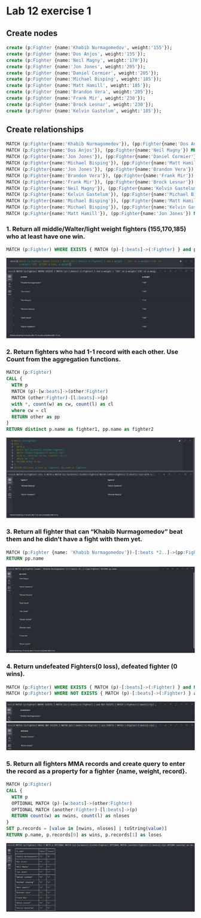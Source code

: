 # Lab 12 exercise 1
## Create nodes

``` sql
create (p:Fighter {name:'Khabib Nurmagomedov', weight:'155'});
create (p:Fighter {name:'Dos Anjos', weight:'155'});
create (p:Fighter {name:'Neil Magny', weight:'170'});
create (p:Fighter {name:'Jon Jones', weight:'205'});
create (p:Fighter {name:'Daniel Cormier', weight:'205'});
create (p:Fighter {name:'Michael Bisping', weight:'185'});
create (p:Fighter {name:'Matt Hamill', weight:'185'});
create (p:Fighter {name:'Brandon Vera', weight:'205'});
create (p:Fighter {name:'Frank Mir', weight:'230'});
create (p:Fighter {name:'Brock Lesnar', weight:'230'});
create (p:Fighter {name:'Kelvin Gastelum', weight:'185'});
```

## Create relationships
``` sql
MATCH (p:Fighter{name:'Khabib Nurmagomedov'}), (pp:Fighter{name:'Dos Anjos'}) MERGE (p)-[:beats]->(pp)
MATCH (p:Fighter{name:'Dos Anjos'}), (pp:Fighter{name:'Neil Magny'}) MERGE (p)-[:beats]->(pp)
MATCH (p:Fighter{name:'Jon Jones'}), (pp:Fighter{name:'Daniel Cormier'}) MERGE (p)-[:beats]->(pp)
MATCH (p:Fighter{name:'Michael Bisping'}), (pp:Fighter{name:'Matt Hamill'}) MERGE (p)-[:beats]->(pp)
MATCH (p:Fighter{name:'Jon Jones'}), (pp:Fighter{name:'Brandon Vera'}) MERGE (p)-[:beats]->(pp)
MATCH (p:Fighter{name:'Brandon Vera'}), (pp:Fighter{name:'Frank Mir'}) MERGE (p)-[:beats]->(pp)
MATCH (p:Fighter{name:'Frank Mir'}), (pp:Fighter{name:'Brock Lesnar'}) MERGE (p)-[:beats]->(pp)
MATCH (p:Fighter{name:'Neil Magny'}), (pp:Fighter{name:'Kelvin Gastelum'}) MERGE (p)-[:beats]->(pp)
MATCH (p:Fighter{name:'Kelvin Gastelum'}), (pp:Fighter{name:'Michael Bisping'}) MERGE (p)-[:beats]->(pp)
MATCH (p:Fighter{name:'Michael Bisping'}), (pp:Fighter{name:'Matt Hamill'}) MERGE (p)-[:beats]->(pp)
MATCH (p:Fighter{name:'Michael Bisping'}), (pp:Fighter{name:'Kelvin Gastelum'}) MERGE (p)-[:beats]->(pp)
MATCH (p:Fighter{name:'Matt Hamill'}), (pp:Fighter{name:'Jon Jones'}) MERGE (p)-[:beats]->(pp)
```


### 1. Return all middle/Walter/light weight fighters (155,170,185) who at least have one win.
``` sql 
MATCH (p:Fighter) WHERE EXISTS { MATCH (p)-[:beats]->(:Fighter) } and p.weight = '155' or p.weight='170' or p.weight='185' RETURN p.name, p.weight
```
![](images/img1.png)

### 2. Return fighters who had 1-1 record with each other. Use Count from the aggregation functions.
``` sql
MATCH (p:Fighter)
CALL {
  WITH p
  MATCH (p)-[w:beats]->(other:Fighter)
  MATCH (other:Fighter)-[l:beats]->(p)
  with *, count(w) as cw, count(l) as cl
  where cw = cl
  RETURN other as pp
}
RETURN distinct p.name as fighter1, pp.name as fighter2 
```
![](images/img2.png)

### 3. Return all fighter that can “Khabib Nurmagomedov” beat them and he didn’t have a fight with them yet.
``` sql
MATCH (p:Fighter {name: 'Khabib Nurmagomedov'})-[:beats *2..]->(pp:Fighter)
RETURN pp.name 
```
![](images/img3.png)

### 4. Return undefeated Fighters(0 loss), defeated fighter (0 wins).
``` sql
MATCH (p:Fighter) WHERE EXISTS { MATCH (p)-[:beats]->(:Fighter) } and NOT EXISTS { MATCH (:Fighter)-[:beats]->(p) } RETURN p.name as undefeated
MATCH (p:Fighter) WHERE NOT EXISTS { MATCH (p)-[:beats]->(:Fighter) } and EXISTS { MATCH (:Fighter)-[:beats]->(p) } RETURN p.name as defeated
```
![](images/img4a.png)
![](images/img4b.png)

### 5. Return all fighters MMA records and create query to enter the record as a property for a fighter {name, weight, record}.
```  sql
MATCH (p:Fighter)
CALL {
  WITH p
  OPTIONAL MATCH (p)-[w:beats]->(other:Fighter)
  OPTIONAL MATCH (another:Fighter)-[l:beats]->(p)
  RETURN count(w) as nwins, count(l) as nloses
}
SET p.records = [value in [nwins, nloses] | toString(value)]
RETURN p.name, p.records[0] as wins, p.records[1] as loses
```
![](images/img5.png)
